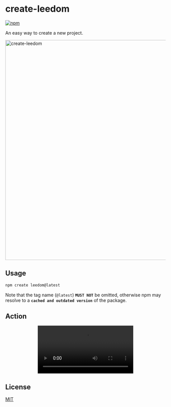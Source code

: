 # create-leedom

[![npm](https://img.shields.io/npm/v/create-leedom?color=333&label=)](https://www.npmjs.com/package/create-leedom)

An easy way to create a new project.

<img width="690" alt="create-leedom" src="https://github.com/leedomjs/create-leedom/assets/30711792/2a165fa6-129d-41cd-9945-faef9a69eea7">

## Usage

```bash
npm create leedom@latest
```
Note that the tag name (`@latest`) **`MUST NOT`** be omitted, otherwise npm may resolve to a **`cached and outdated version`** of the package.

## Action
<div align="center">
  <video src="https://github.com/leedomjs/create-leedom/assets/30711792/ffd463db-9b28-4d27-91f4-d24cf3f21188" />
</div>

## License

[MIT](https://github.com/leedomjs/create-leedom/blob/main/LICENSE)
